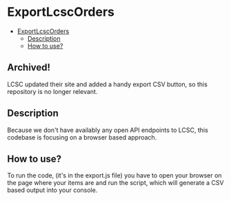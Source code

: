 # ExportLcscOrders

- [ExportLcscOrders](#exportlcscorders)
	- [Description](#description)
	- [How to use?](#how-to-use)

## Archived!

LCSC updated their site and added a handy export CSV button, so this repository is no longer relevant.

## Description

Because we don't have availably any open API endpoints to LCSC, this codebase is focusing on a browser based approach.

## How to use?

 To run the code, (it's in the export.js file) you have to open your browser on the page where your items are and run the script, which will generate a CSV based output into your console.
